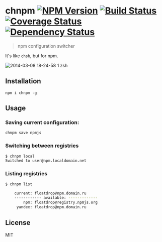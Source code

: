 # chnpm [![NPM Version](https://badge.fury.io/js/chnpm.png)](https://npmjs.org/package/chnpm) [![Build Status](https://travis-ci.org/floatdrop/chnpm.png?branch=master)](https://travis-ci.org/floatdrop/chnpm) [![Coverage Status](https://coveralls.io/repos/floatdrop/chnpm/badge.png?branch=master)](https://coveralls.io/r/floatdrop/chnpm) [![Dependency Status](https://gemnasium.com/floatdrop/chnpm.png)](https://gemnasium.com/floatdrop/chnpm)
> npm configuration switcher

It's like `chsh`, but for npm.

![2014-03-08 18-24-58 1 zsh](https://f.cloud.github.com/assets/365089/2365331/c1389e42-a6bc-11e3-8ba3-bb60dac80d5d.png)


## Installation

`npm i chnpm -g`

## Usage

### Saving current configuration:

```bash
chnpm save npmjs
```

### Switching between registries

```bash
$ chnpm local
Switched to user@npm.localdomain.net
```

### Listing registries

```bash
$ chnpm list

    current: floatdrop@npm.domain.ru
    ------------ available: -------------
        npm: floatdrop@registry.npmjs.org
     yandex: floatdrop@npm.domain.ru
```

## License

MIT
